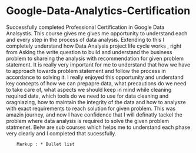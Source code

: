 # Google-Data-Analytics-Certification

Successfully completed Professional Certification in Google Data Analsystis. This course gives me gives me opportunity to understand each and every step in the process of data analysis. Extending to this I completely understand how Data Analysis project life cycle works , right from Asking the write question to build and understand the business problem to shareing the analysis with recommendation for given problem statement. It is really very important for me to understand that how we have to approach towards problem statement and follow the process in accordance to solving it. I really enjoyed this opportunity and understand key concepts of how we can prepapre data, what precautions do we need to take care of, what aspects we should keep in mind while cleaning required data, which tools do we need to use for data cleaning and oragniazing, how to maintain the integrity of the data and how to analysze with exact requirements to reach solution for given problem. This was amazin journey, and now I have confidence that I will definatly tackel the problem where data analysis is required to solve the given problem statmenet. Belw are sub courses which helps me to understand each phase very clearly and I completed that sucessfully.



        Markup : * Bullet list
